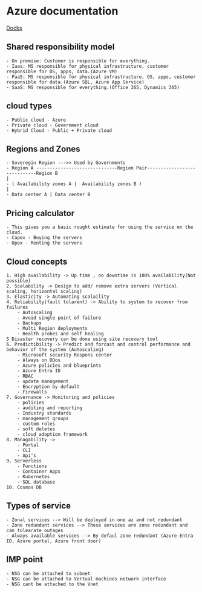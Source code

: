 # Azure documentation

[Docks](https://learn.microsoft.com/en-us/azure/?product=popular)

## Shared responsibility model
    - On premise: Customer is responsible for everything.
    - Iaas: MS responsible for physical infrastructure, customer responsible for OS, apps, data.(Azure VM)
    - PaaS: MS responsible for physical infrastructure, OS, apps, customer responsible for data.(Azure SQL, Azure App Service)
    - SaaS: MS responsible for everything.(Office 365, Dynamics 365)

## cloud types
    - Public cloud - Azure
    - Private cloud - Government cloud
    - Hybrid Cloud - Public + Private cloud

## Regions and Zones
    - Soveregin Region --->> Used by Governments
    - Region A ------------------------------Region Pair-----------------------------Region B
    |
    - ( Availability zones A |  Availability zones B )
    |
    - Data center A | Data center B

## Pricing calculator
    - This gives you a basic rought estimate for using the service on the cloud.
    - Capex - Buying the servers
    - Opex - Renting the servers

## Cloud concepts
    1. High availability -> Up time , no downtime is 100% availability(Not possible)
    2. Scalability -> Design to add/ remove extra servers (Vertical scaling, horizontal scaling)
    3. Elasticity -> Automating scalaility
    4. Reliability(fault tolarent) -> Ability to system to recover from failures 
        - Autoscaling 
        - Avoid single point of failure 
        - Backups
        - Multi Region deployments
        - Health probes and self healing
    5 Disaster recovery can be done using site recovery tool
    6. Predictibility -> Predict and forcast and control performance and behavior of the system (Autoscaling)
        - Microsoft security Respons center
        - Always on DDos
        - Azure policies and blueprints
        - Azure Entra ID
        - RBAC
        - update management
        - Encryption by default
        - Firewalls
    7. Governance -> Monitoring and policies 
        - policies
        - auditing and reporting
        - Industry standards
        - management groups 
        - custom roles
        - soft deletes
        - cloud adoption framework
    8. Managability -> 
        - Portal
        - CLI
        - Api's
    9. Serverless
        - Functions
        - Container Apps
        - Kubernetes
        - SQL database
    10. Cosmos DB

## Types of service
    - Zonal services --> Will be deployed in one az and not redundant
    - Zone redundant services --> These services are zone redundant and can tolearate outages
    - Always available services --> By defaul zone redundant (Azure Entra ID, Azure portal, Azure front door)

## IMP point 
    - NSG can be attached to subnet
    - NSG can be attached to Vertual machines network interface
    - NSG cant be attached to the Vnet

